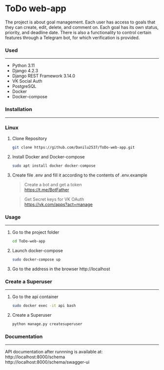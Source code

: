 # ToDo web-app


The project is about goal management. Each user has access to goals that they can create, edit, delete, and comment on. Each goal has its own status, priority, and deadline date. There is also a functionality to control certain features through a Telegram bot, for which verification is provided.

### Used

---

- Python 3.11
- Django 4.2.3
- Django REST Framework 3.14.0
- VK Social Auth
- PostgreSQL
- Docker
- Docker-compose

### Installation

---
### Linux
1. Clone Repository

    ```bash
    git clone https://github.com/Danilu2537/ToDo-web-app.git
    ```
2. Install Docker and Docker-compose

    ```bash
    sudo apt install docker docker-compose
    ```
3. Create file .env and fill it according to the contents of .env.example

    > Create a bot and get a token \
    > https://t.me/BotFather

    > Get Secret keys for VK OAuth \
    > https://vk.com/apps?act=manage

### Usage

---

1. Go to the project folder

    ```bash
    cd ToDo-web-app
    ```

2. Launch docker-compose

    ```bash
    sudo docker-compose up
    ```

3. Go to the address in the browser http://localhost

### Create a Superuser

---

1. Go to the api container

    ```bash
    sudo docker exec -it api bash
    ```

2. Create a Superuser

    ```bash
    python manage.py createsuperuser
    ```

### Documentation

---

API documentation after runnning is available at: \
    http://localhost:8000/schema \
    http://localhost:8000/schema/swagger-ui
